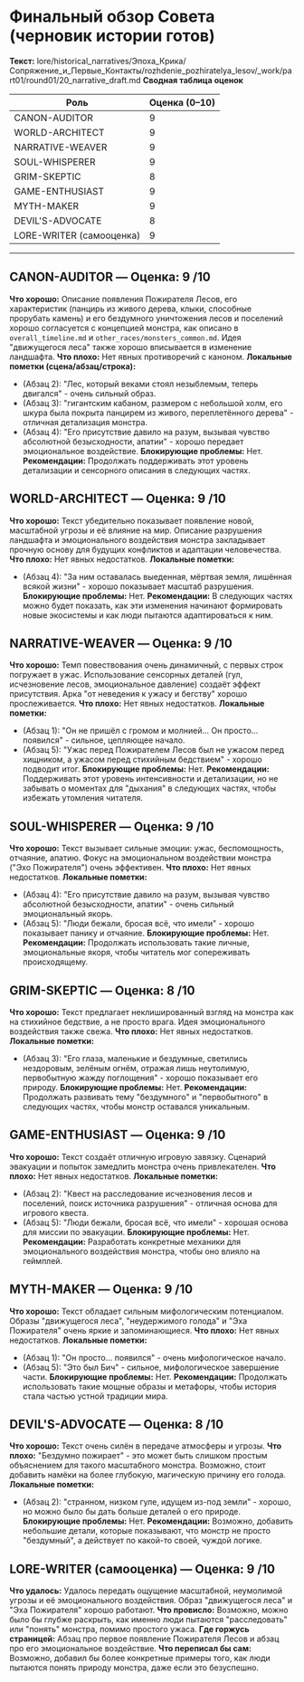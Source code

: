 # Финальный обзор Совета (черновик истории готов)

**Текст:** lore/historical_narratives/Эпоха_Крика/Сопряжение_и_Первые_Контакты/rozhdenie_pozhiratelya_lesov/_work/part01/round01/20_narrative_draft.md
**Сводная таблица оценок**

| Роль              | Оценка (0–10) |
|-------------------|---------------|
| CANON-AUDITOR     | 9             |
| WORLD-ARCHITECT   | 9             |
| NARRATIVE-WEAVER  | 9             |
| SOUL-WHISPERER    | 9             |
| GRIM-SKEPTIC      | 8             |
| GAME-ENTHUSIAST   | 9             |
| MYTH-MAKER        | 9             |
| DEVIL'S-ADVOCATE  | 8             |
| LORE-WRITER (самооценка) | 9             |

---

## CANON-AUDITOR — Оценка: 9 /10
**Что хорошо:** Описание появления Пожирателя Лесов, его характеристик (панцирь из живого дерева, клыки, способные прорубать камень) и его бездумного уничтожения лесов и поселений хорошо согласуется с концепцией монстра, как описано в `overall_timeline.md` и `other_races/monsters_common.md`. Идея "движущегося леса" также хорошо вписывается в изменение ландшафта.
**Что плохо:** Нет явных противоречий с каноном.
**Локальные пометки (сцена/абзац/строка):**  
- (Абзац 2): "Лес, который веками стоял незыблемым, теперь двигался" - очень сильный образ.
- (Абзац 3): "гигантским кабаном, размером с небольшой холм, его шкура была покрыта панцирем из живого, переплетённого дерева" - отличная детализация монстра.
- (Абзац 4): "Его присутствие давило на разум, вызывая чувство абсолютной безысходности, апатии" - хорошо передает эмоциональное воздействие.
**Блокирующие проблемы:** Нет.
**Рекомендации:** Продолжать поддерживать этот уровень детализации и сенсорного описания в следующих частях.

## WORLD-ARCHITECT — Оценка: 9 /10
**Что хорошо:** Текст убедительно показывает появление новой, масштабной угрозы и её влияние на мир. Описание разрушения ландшафта и эмоционального воздействия монстра закладывает прочную основу для будущих конфликтов и адаптации человечества.
**Что плохо:** Нет явных недостатков.
**Локальные пометки:**  
- (Абзац 4): "За ним оставалась выеденная, мёртвая земля, лишённая всякой жизни" - хорошо показывает масштаб разрушения.
**Блокирующие проблемы:** Нет.
**Рекомендации:** В следующих частях можно будет показать, как эти изменения начинают формировать новые экосистемы и как люди пытаются адаптироваться к ним.

## NARRATIVE-WEAVER — Оценка: 9 /10
**Что хорошо:** Темп повествования очень динамичный, с первых строк погружает в ужас. Использование сенсорных деталей (гул, исчезновение лесов, эмоциональное давление) создаёт эффект присутствия. Арка "от неведения к ужасу и бегству" хорошо прослеживается.
**Что плохо:** Нет явных недостатков.
**Локальные пометки:**  
- (Абзац 1): "Он не пришёл с громом и молнией... Он просто... появился" - сильное, цепляющее начало.
- (Абзац 5): "Ужас перед Пожирателем Лесов был не ужасом перед хищником, а ужасом перед стихийным бедствием" - хорошо подводит итог.
**Блокирующие проблемы:** Нет.
**Рекомендации:** Поддерживать этот уровень интенсивности и детализации, но не забывать о моментах для "дыхания" в следующих частях, чтобы избежать утомления читателя.

## SOUL-WHISPERER — Оценка: 9 /10
**Что хорошо:** Текст вызывает сильные эмоции: ужас, беспомощность, отчаяние, апатию. Фокус на эмоциональном воздействии монстра ("Эхо Пожирателя") очень эффективен.
**Что плохо:** Нет явных недостатков.
**Локальные пометки:**  
- (Абзац 4): "Его присутствие давило на разум, вызывая чувство абсолютной безысходности, апатии" - очень сильный эмоциональный якорь.
- (Абзац 5): "Люди бежали, бросая всё, что имели" - хорошо показывает панику и отчаяние.
**Блокирующие проблемы:** Нет.
**Рекомендации:** Продолжать использовать такие личные, эмоциональные якоря, чтобы читатель мог сопереживать происходящему.

## GRIM-SKEPTIC — Оценка: 8 /10
**Что хорошо:** Текст предлагает неклишированный взгляд на монстра как на стихийное бедствие, а не просто врага. Идея эмоционального воздействия также свежа.
**Что плохо:** Нет явных недостатков.
**Локальные пометки:**  
- (Абзац 3): "Его глаза, маленькие и бездумные, светились нездоровым, зелёным огнём, отражая лишь неутолимую, первобытную жажду поглощения" - хорошо показывает его природу.
**Блокирующие проблемы:** Нет.
**Рекомендации:** Продолжать развивать тему "бездумного" и "первобытного" в следующих частях, чтобы монстр оставался уникальным.

## GAME-ENTHUSIAST — Оценка: 9 /10
**Что хорошо:** Текст создаёт отличную игровую завязку. Сценарий эвакуации и попыток замедлить монстра очень привлекателен.
**Что плохо:** Нет явных недостатков.
**Локальные пометки:**  
- (Абзац 2): "Квест на расследование исчезновения лесов и поселений, поиск источника разрушения" - отличная основа для игрового квеста.
- (Абзац 5): "Люди бежали, бросая всё, что имели" - хорошая основа для миссии по эвакуации.
**Блокирующие проблемы:** Нет.
**Рекомендации:** Разработать конкретные механики для эмоционального воздействия монстра, чтобы оно влияло на геймплей.

## MYTH-MAKER — Оценка: 9 /10
**Что хорошо:** Текст обладает сильным мифологическим потенциалом. Образы "движущегося леса", "неудержимого голода" и "Эха Пожирателя" очень яркие и запоминающиеся.
**Что плохо:** Нет явных недостатков.
**Локальные пометки:**  
- (Абзац 1): "Он просто... появился" - очень мифологическое начало.
- (Абзац 5): "Это был Бич" - сильное, мифологическое завершение части.
**Блокирующие проблемы:** Нет.
**Рекомендации:** Продолжать использовать такие мощные образы и метафоры, чтобы история стала частью устной традиции мира.

## DEVIL'S-ADVOCATE — Оценка: 8 /10
**Что хорошо:** Текст очень силён в передаче атмосферы и угрозы.
**Что плохо:** "Бездумно пожирает" - это может быть слишком простым объяснением для такого масштабного монстра. Возможно, стоит добавить намёки на более глубокую, магическую причину его голода.
**Локальные пометки:**  
- (Абзац 2): "странном, низком гуле, идущем из-под земли" - хорошо, но можно было бы дать больше деталей о его природе.
**Блокирующие проблемы:** Нет.
**Рекомендации:** Возможно, добавить небольшие детали, которые показывают, что монстр не просто "бездумный", а действует по какой-то своей, чуждой логике.

## LORE-WRITER (самооценка) — Оценка: 9 /10
**Что удалось:** Удалось передать ощущение масштабной, неумолимой угрозы и её эмоционального воздействия. Образ "движущегося леса" и "Эха Пожирателя" хорошо работают.
**Что провисло:** Возможно, можно было бы глубже раскрыть, как именно люди пытаются "расследовать" или "понять" монстра, помимо простого ужаса.
**Где горжусь страницей:** Абзац про первое появление Пожирателя Лесов и абзац про его эмоциональное воздействие.
**Что переписал бы сам:** Возможно, добавил бы более конкретные примеры того, как люди пытаются понять природу монстра, даже если это безуспешно.
